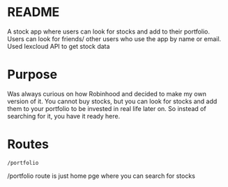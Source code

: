 # README

A stock app where users can look for stocks and add to their portfolio.
Users can look for friends/ other users who use the app by name or email.
Used Iexcloud API to get stock data


# Purpose
Was always curious on how Robinhood and decided to make my own version of it. You cannot buy stocks, but you can look for stocks and add them to your portfolio to be invested in real life later on. So instead of searching for it, you have it ready here. 

# Routes 
```
/portfolio
```

/portfolio route is just home pge where you can search for stocks